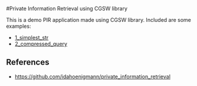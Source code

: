 #Private Information Retrieval using CGSW library

This is a demo PIR application made using CGSW library. Included are some examples: 

- [1_simplest_str](examples/1_simplest_str.cpp)
- [2_compressed_query](examples/2_compressed_query.cpp)

## References
- https://github.com/idahoenigmann/private_information_retrieval

